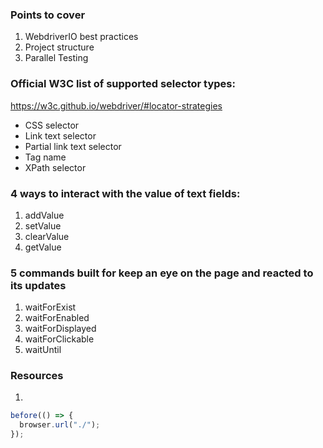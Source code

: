 ### Points to cover

1. WebdriverIO best practices
2. Project structure
3. Parallel Testing

### Official W3C list of supported selector types:

https://w3c.github.io/webdriver/#locator-strategies

- CSS selector
- Link text selector
- Partial link text selector
- Tag name
- XPath selector

### 4 ways to interact with the value of text fields:

1. addValue
2. setValue
3. clearValue
4. getValue

### 5 commands built for keep an eye on the page and reacted to its updates

1. waitForExist
2. waitForEnabled
3. waitForDisplayed
4. waitForClickable
5. waitUntil

### Resources

1.

```js
before(() => {
  browser.url("./");
});
```
